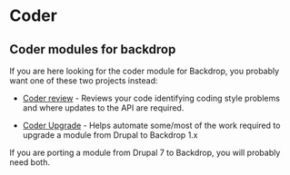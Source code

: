 Coder
=====

Coder modules for backdrop
---------------------------

If you are here looking for the coder module for Backdrop, you probably want
one of these two projects instead:

* [Coder review](https://github.com/backdrop-contrib/coder_review) - Reviews
  your code identifying coding style problems and where updates to the API are
  required.

* [Coder Upgrade](https://github.com/backdrop-contrib/coder_upgrade) - Helps
  automate some/most of the work required to upgrade a module from Drupal to
  Backdrop 1.x

If you are porting a module from Drupal 7 to Backdrop, you will probably need
both.
